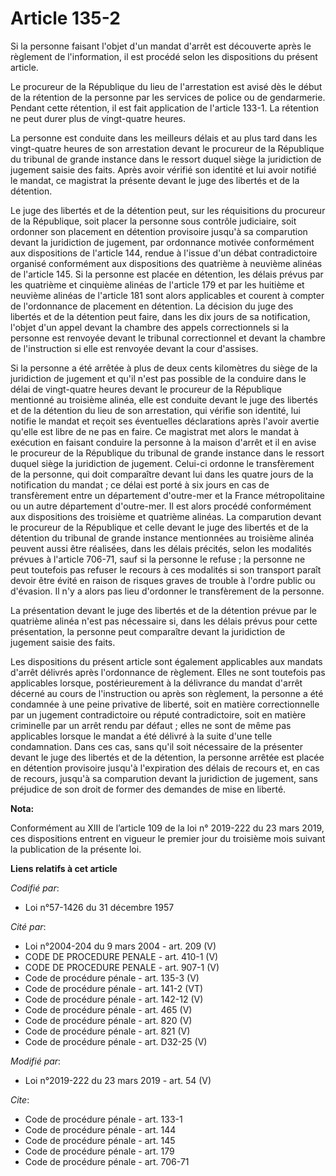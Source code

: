 # Article 135-2

Si la personne faisant l'objet d'un mandat d'arrêt est découverte après le règlement de l'information, il est procédé selon
les dispositions du présent article.

Le procureur de la République du lieu de l'arrestation est avisé dès le début de la rétention de la personne par les services
de police ou de gendarmerie. Pendant cette rétention, il est fait application de l'article 133-1. La rétention ne peut durer
plus de vingt-quatre heures.

La personne est conduite dans les meilleurs délais et au plus tard dans les vingt-quatre heures de son arrestation devant le
procureur de la République du tribunal de grande instance dans le ressort duquel siège la juridiction de jugement saisie des
faits. Après avoir vérifié son identité et lui avoir notifié le mandat, ce magistrat la présente devant le juge des libertés
et de la détention.

Le juge des libertés et de la détention peut, sur les réquisitions du procureur de la République, soit placer la personne
sous contrôle judiciaire, soit ordonner son placement en détention provisoire jusqu'à sa comparution devant la juridiction de
jugement, par ordonnance motivée conformément aux dispositions de l'article 144, rendue à l'issue d'un débat contradictoire
organisé conformément aux dispositions des quatrième à neuvième alinéas de l'article 145. Si la personne est placée en
détention, les délais prévus par les quatrième et cinquième alinéas de l'article 179 et par les huitième et neuvième alinéas
de l'article 181 sont alors applicables et courent à compter de l'ordonnance de placement en détention. La décision du juge
des libertés et de la détention peut faire, dans les dix jours de sa notification, l'objet d'un appel devant la chambre des
appels correctionnels si la personne est renvoyée devant le tribunal correctionnel et devant la chambre de l'instruction si
elle est renvoyée devant la cour d'assises.

Si la personne a été arrêtée à plus de deux cents kilomètres du siège de la juridiction de jugement et qu'il n'est pas
possible de la conduire dans le délai de vingt-quatre heures devant le procureur de la République mentionné au troisième
alinéa, elle est conduite devant le juge des libertés et de la détention du lieu de son arrestation, qui vérifie son
identité, lui notifie le mandat et reçoit ses éventuelles déclarations après l'avoir avertie qu'elle est libre de ne pas en
faire. Ce magistrat met alors le mandat à exécution en faisant conduire la personne à la maison d'arrêt et il en avise le
procureur de la République du tribunal de grande instance dans le ressort duquel siège la juridiction de jugement. Celui-ci
ordonne le transfèrement de la personne, qui doit comparaître devant lui dans les quatre jours de la notification du mandat ;
ce délai est porté à six jours en cas de transfèrement entre un département d'outre-mer et la France métropolitaine ou un
autre département d'outre-mer. Il est alors procédé conformément aux dispositions des troisième et quatrième alinéas. La
comparution devant le procureur de la République et celle devant le juge des libertés et de la détention du tribunal de
grande instance mentionnées au troisième alinéa peuvent aussi être réalisées, dans les délais précités, selon les modalités
prévues à l'article 706-71, sauf si la personne le refuse ; la personne ne peut toutefois pas refuser le recours à ces
modalités si son transport paraît devoir être évité en raison de risques graves de trouble à l'ordre public ou d'évasion. Il
n'y a alors pas lieu d'ordonner le transfèrement de la personne.

La présentation devant le juge des libertés et de la détention prévue par le quatrième alinéa n'est pas nécessaire si, dans
les délais prévus pour cette présentation, la personne peut comparaître devant la juridiction de jugement saisie des faits.

Les dispositions du présent article sont également applicables aux mandats d'arrêt délivrés après l'ordonnance de règlement.
Elles ne sont toutefois pas applicables lorsque, postérieurement à la délivrance du mandat d'arrêt décerné au cours de
l'instruction ou après son règlement, la personne a été condamnée à une peine privative de liberté, soit en matière
correctionnelle par un jugement contradictoire ou réputé contradictoire, soit en matière criminelle par un arrêt rendu par
défaut ; elles ne sont de même pas applicables lorsque le mandat a été délivré à la suite d'une telle condamnation. Dans ces
cas, sans qu'il soit nécessaire de la présenter devant le juge des libertés et de la détention, la personne arrêtée est
placée en détention provisoire jusqu'à l'expiration des délais de recours et, en cas de recours, jusqu'à sa comparution
devant la juridiction de jugement, sans préjudice de son droit de former des demandes de mise en liberté.

**Nota:**

Conformément au XIII de l’article 109 de la loi n° 2019-222 du 23 mars 2019, ces dispositions entrent en vigueur le premier
jour du troisième mois suivant la publication de la présente loi.

**Liens relatifs à cet article**

_Codifié par_:

  - Loi n°57-1426 du 31 décembre 1957

_Cité par_:

  - Loi n°2004-204 du 9 mars 2004 - art. 209 (V)
  - CODE DE PROCEDURE PENALE - art. 410-1 (V)
  - CODE DE PROCEDURE PENALE - art. 907-1 (V)
  - Code de procédure pénale - art. 135-3 (V)
  - Code de procédure pénale - art. 141-2 (VT)
  - Code de procédure pénale - art. 142-12 (V)
  - Code de procédure pénale - art. 465 (V)
  - Code de procédure pénale - art. 820 (V)
  - Code de procédure pénale - art. 821 (V)
  - Code de procédure pénale - art. D32-25 (V)

_Modifié par_:

  - Loi n°2019-222 du 23 mars 2019 - art. 54 (V)

_Cite_:

  - Code de procédure pénale - art. 133-1
  - Code de procédure pénale - art. 144
  - Code de procédure pénale - art. 145
  - Code de procédure pénale - art. 179
  - Code de procédure pénale - art. 706-71
